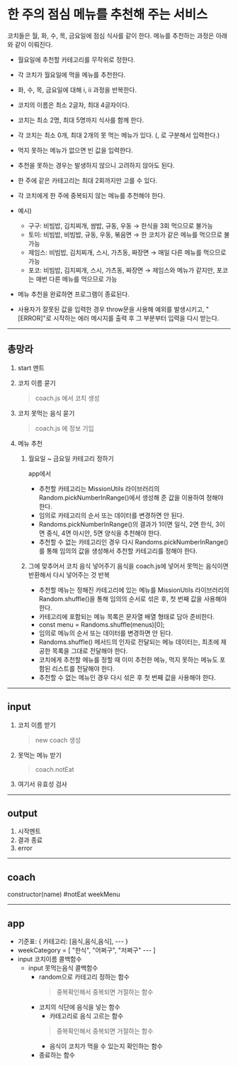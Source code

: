# 한 주의 점심 메뉴를 추천해 주는 서비스 #

코치들은 월, 화, 수, 목, 금요일에 점심 식사를 같이 한다.
메뉴를 추천하는 과정은 아래와 같이 이뤄진다.

* 월요일에 추천할 카테고리를 무작위로 정한다.
* 각 코치가 월요일에 먹을 메뉴를 추천한다.
* 화, 수, 목, 금요일에 대해 i, ii 과정을 반복한다.

* 코치의 이름은 최소 2글자, 최대 4글자이다.
* 코치는 최소 2명, 최대 5명까지 식사를 함께 한다.
* 각 코치는 최소 0개, 최대 2개의 못 먹는 메뉴가 있다. (, 로 구분해서 입력한다.)
* 먹지 못하는 메뉴가 없으면 빈 값을 입력한다.

* 추천을 못하는 경우는 발생하지 않으니 고려하지 않아도 된다.
* 한 주에 같은 카테고리는 최대 2회까지만 고를 수 있다.
* 각 코치에게 한 주에 중복되지 않는 메뉴를 추천해야 한다.

* 예시)

    * 구구: 비빔밥, 김치찌개, 쌈밥, 규동, 우동 → 한식을 3회 먹으므로 불가능
    * 토미: 비빔밥, 비빔밥, 규동, 우동, 볶음면 → 한 코치가 같은 메뉴를 먹으므로 불가능
    * 제임스: 비빔밥, 김치찌개, 스시, 가츠동, 짜장면 → 매일 다른 메뉴를 먹으므로 가능
    * 포코: 비빔밥, 김치찌개, 스시, 가츠동, 짜장면 → 제임스와 메뉴가 같지만, 포코는 매번 다른 메뉴를 먹으므로 가능

* 메뉴 추천을 완료하면 프로그램이 종료된다.
* 사용자가 잘못된 값을 입력한 경우 throw문을 사용해 예외를 발생시키고, "[ERROR]"로 시작하는 에러 메시지를 출력 후 그 부분부터 입력을 다시 받는다.

---
## 총망라 ##

1. start 멘트 
2. 코치 이름 묻기
    > coach.js 에서 코치 생성
3. 코치 못먹는 음식 묻기
    > coach.js 에 정보 기입
4. 메뉴 추천

    1. 월요일 ~ 금요일 카테고리 정하기
        
        app에서

        * 추천할 카테고리는 MissionUtils 라이브러리의 Random.pickNumberInRange()에서 생성해 준 값을 이용하여 정해야 한다.
        * 임의로 카테고리의 순서 또는 데이터를 변경하면 안 된다.
        * Randoms.pickNumberInRange()의 결과가 1이면 일식, 2면 한식, 3이면 중식, 4면 아시안, 5면 양식을 추천해야 한다.
        * 추천할 수 없는 카테고리인 경우 다시 Randoms.pickNumberInRange()를 통해 임의의 값을 생성해서 추천할 카테고리를 정해야 한다.

    2. 그에 맞추어서 코치 음식 넣어주기
        음식을 coach.js에 넣어서 못먹는 음식이면 반환해서 다시 넣어주는 것 반복

        * 추천할 메뉴는 정해진 카테고리에 있는 메뉴를 MissionUtils 라이브러리의 Random.shuffle()을 통해 임의의 순서로 섞은 후, 첫 번째 값을 사용해야 한다.
        * 카테고리에 포함되는 메뉴 목록은 문자열 배열 형태로 담아 준비한다.
        * const menu = Randoms.shuffle(menus)[0];
        * 임의로 메뉴의 순서 또는 데이터를 변경하면 안 된다.
        * Randoms.shuffle() 메서드의 인자로 전달되는 메뉴 데이터는, 최초에 제공한 목록을 그대로 전달해야 한다.
        * 코치에게 추천할 메뉴를 정할 때 이미 추천한 메뉴, 먹지 못하는 메뉴도 포함된 리스트를 전달해야 한다.
        * 추천할 수 없는 메뉴인 경우 다시 섞은 후 첫 번째 값을 사용해야 한다.


---
## input ##

1. 코치 이름 받기
    > new coach 생성
2. 못먹는 메뉴 받기
    > coach.notEat
3. 여기서 유효성 검사
---
## output ##

1. 시작멘트
2. 결과 종료
3. error

---
## coach ##

constructor(name)
#notEat
weekMenu

---
## app ##

- 기준표: { 카테고리: [음식,음식,음식], --- }
- weekCategory = [ "한식", "어쩌구", "저쩌구" --- ] 
- input 코치이름 콜백함수
    - input 못먹는음식 콜백함수
        - random으로 카테고리 정하는 함수 
            > 중복확인해서 중복되면 거절하는 함수
        - 코치의 식단에 음식을 넣는 함수 
            - 카테고리로 음식 고르는 함수
            > 중복확인해서 중복되면 거절하는 함수
            - 음식이 코치가 먹을 수 있는지 확인하는 함수
        - 종료하는 함수